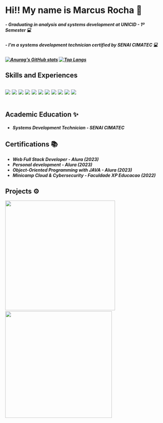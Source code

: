 <h1> Hi!! My name is Marcus Rocha 👋
<h5> - Graduating in analysis and systems development at UNICID - 1º Semester  💻<h5/>
<h5> - I'm a systems development technician certified by SENAI CIMATEC 💻<h5/>
  
[![Anurag's GitHub stats](https://github-readme-stats.vercel.app/api?username=marcusvrsousa&theme=dracula&show_icons=true)](https://github.com/marcusvrsousa/github-readme-stats) [![Top Langs](https://github-readme-stats.vercel.app/api/top-langs/?username=marcusvrsousa&layout=compact&theme=dracula)](https://github.com/marcusvrsousa/github-readme-stats)
  
<h2>Skills and Experiences <h2/>
  <div>
  <img src='https://img.shields.io/badge/HTML5-E34F26?style=for-the-badge&logo=html5&logoColor=white'>
  <img src='https://img.shields.io/badge/CSS3-1572B6?style=for-the-badge&logo=css3&logoColor=white'>
  <img src='https://img.shields.io/badge/JavaScript-F7DF1E?style=for-the-badge&logo=javascript&logoColor=black'>
  <img src='https://img.shields.io/badge/React-20232A?style=for-the-badge&logo=react&logoColor=61DAFB'>
  <img src='https://img.shields.io/badge/TypeScript-007ACC?style=for-the-badge&logo=typescript&logoColor=white'>
  <img src='https://img.shields.io/badge/Jest-323330?style=for-the-badge&logo=Jest&logoColor=white'>
  <img src='https://img.shields.io/badge/Tailwind_CSS-38B2AC?style=for-the-badge&logo=tailwind-css&logoColor=white'>
  <img src='https://img.shields.io/badge/styled--components-DB7093?style=for-the-badge&logo=styled-components&logoColor=white'>
  <img src='https://img.shields.io/badge/Material--UI-0081CB?style=for-the-badge&logo=material-ui&logoColor=white'>
  <img src='https://img.shields.io/badge/MySQL-00000F?style=for-the-badge&logo=mysql&logoColor=white'>
  <img src='https://img.shields.io/badge/Java-ED8B00?style=for-the-badge&logo=openjdk&logoColor=white'>
  </div>

  </br>
  
  Academic Education ✨
     <h5>
      <ul>
        <li>Systems Development Technician - SENAI CIMATEC</li>
      </ul>
     </h5>
  
  <h2>Certifications 📚</h2>
     <h5>
      <ul>
        <li>Web Full Stack Developer - Alura (2023)</li>
        <li>Personal development - Alura (2023)</li>
        <li>Object-Oriented Programming with JAVA - Alura (2023)</li>
        <li>Minicamp Cloud & Cybersecurity - Faculdade XP Educacao (2022)</li>
      </ul>
     </h5>
   
  <h2>Projects ⚙</h2>
  <div align='left'>
    <a href="https://marcusvrsousa.github.io/Dashboard-Covid19/"><img src='https://user-images.githubusercontent.com/32283039/233812846-12eacdcf-fb78-4c5f-867b-58634a811cd2.png' width='350px'></a> <img width='50px'/><a href="https://marcusvrsousa.github.io/makeup-catalog/"><img src='https://user-images.githubusercontent.com/32283039/233816343-ee93a8a7-d561-4587-b3eb-511e65898fcc.png' width='340px'></a>
   </div>

<!--
**marcusvrsousa/marcusvrsousa** is a ✨ _special_ ✨ repository because its `README.md` (this file) appears on your GitHub profile.

Here are some ideas to get you started:

- 🔭 I’m currently working on ...
- 🌱 I’m currently learning ...
- 👯 I’m looking to collaborate on ...
- 🤔 I’m looking for help with ...
- 💬 Ask me about ...
- 📫 How to reach me: ...
- 😄 Pronouns: ...
- ⚡ Fun fact: ...
-->
